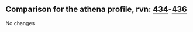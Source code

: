 ## Comparison for the athena profile, rvn: [434](https://github.com/PRO100KatYT/FortniteProfileRevisions/tree/main/profiles/athena/434%20athena.json)-[436](https://github.com/PRO100KatYT/FortniteProfileRevisions/tree/main/profiles/athena/436%20athena.json)

No changes
